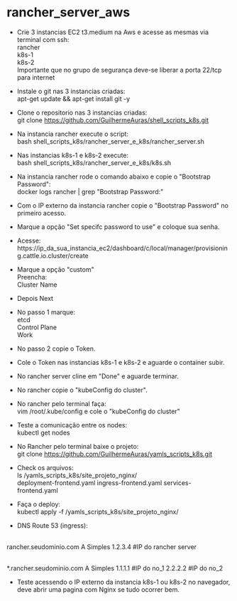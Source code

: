 # rancher_server_aws

* Crie 3 instancias EC2 t3.medium	na Aws e acesse as mesmas via terminal com ssh:
<br>rancher
<br>k8s-1
<br>k8s-2
<br>Importante que no grupo de segurança deve-se liberar a porta 22/tcp para internet

* Instale o git nas 3 instancias criadas:
<br>apt-get update && apt-get install git -y

* Clone o repositorio nas 3 instancias criadas:
<br>git clone https://github.com/GuilhermeAuras/shell_scripts_k8s.git

* Na instancia rancher execute o script:
<br>bash shell_scripts_k8s/rancher_server_e_k8s/rancher_server.sh

* Nas instancias k8s-1 e k8s-2 execute:
<br>bash shell_scripts_k8s/rancher_server_e_k8s/k8s.sh

* Na instancia rancher rode o comando abaixo e copie o "Bootstrap Password":
<br>docker logs rancher | grep "Bootstrap Password:"

* Com o IP externo da instancia rancher copie o "Bootstrap Password" no primeiro acesso.

* Marque a opção "Set specifc password to use" e coloque sua senha.

* Acesse:
<br>https://ip_da_sua_instancia_ec2/dashboard/c/local/manager/provisioning.cattle.io.cluster/create

* Marque a opção "custom"
<br>Preencha:
<br>Cluster Name

* Depois Next

* No passo 1 marque:
<br>etcd
<br>Control Plane
<br>Work

* No passo 2 copie o Token.

* Cole o Token nas instancias k8s-1 e k8s-2 e aguarde o container subir.

* No rancher server cline em "Done" e aguarde terminar.

* No rancher copie o "kubeConfig do cluster".

* No rancher pelo terminal faça:
<br>vim /root/.kube/config e cole o "kubeConfig do cluster"

* Teste a comunicação entre os nodes:
<br>kubectl get nodes

* No Rancher pelo terminal baixe o projeto:
<br> git clone https://github.com/GuilhermeAuras/yamls_scripts_k8s.git

* Check os arquivos:
<br>ls  /yamls_scripts_k8s/site_projeto_nginx/
<br>deployment-frontend.yaml  ingress-frontend.yaml  services-frontend.yaml

* Faça o deploy:
<br>kubectl apply -f /yamls_scripts_k8s/site_projeto_nginx/

* DNS Route 53 (ingress):

<br>rancher.seudominio.com	A	Simples	1.2.3.4 #IP do rancher server

<br>*.rancher.seudominio.com	A	Simples 1.1.1.1  #IP do no_1 2.2.2.2 #IP do no_2

* Teste acessendo o IP externo da instancia k8s-1 ou k8s-2 no navegador, deve abrir uma pagina com Nginx se tudo ocorrer bem.



